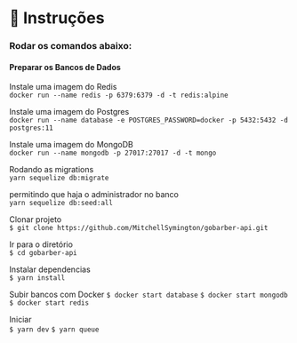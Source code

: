 # :notebook_with_decorative_cover: Instruções

### Rodar os comandos abaixo:

#### Preparar os Bancos de Dados
Instale uma imagem do Redis</br>
`docker run --name redis -p 6379:6379 -d -t redis:alpine`

Instale uma imagem do Postgres</br>
`docker run --name database -e POSTGRES_PASSWORD=docker -p 5432:5432 -d postgres:11`

Instale uma imagem do MongoDB</br>
`docker run --name mongodb -p 27017:27017 -d -t mongo`

Rodando as migrations</br>
`yarn sequelize db:migrate`

permitindo que haja o administrador no banco</br>
`yarn sequelize db:seed:all`


Clonar projeto</br>
`$ git clone https://github.com/MitchellSymington/gobarber-api.git`

Ir para o diretório </br>
`$ cd gobarber-api`

Instalar dependencias</br>
`$ yarn install`

Subir bancos com Docker
`$ docker start database`
`$ docker start mongodb`
`$ docker start redis`

Iniciar</br>
`$ yarn dev`
`$ yarn queue`

